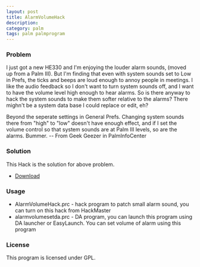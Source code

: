 ```yaml
---
layout: post
title: AlarmVolumeHack
description: 
category: palm
tags: palm palmprogram
---
```


### Problem

I just got a new HE330 and I'm enjoying the louder alarm sounds, (moved up from a Palm III). But I'm finding that even with system sounds set to Low in Prefs, the ticks and beeps are loud enough to annoy people in meetings. I like the audio feedback so I don't want to turn system sounds off, and I want to have the volume level high enough to hear alarms. So is there anyway to hack the system sounds to make them softer relative to the alarms? There mighn't be a system data base I could replace or edit, eh?  

Beyond the seperate settings in General Prefs. Changing system sounds there from "high" to "low" doesn't have enough effect, and if I set the volume control so that system sounds are at Palm III levels, so are the alarms. Bummer. -- From Geek Geezer in PalmInfoCenter

### Solution

This Hack is the solution for above problem.


- [Download](https://dl.dropboxusercontent.com/u/4345768/jmjeong.com/alarmvolumehack.zip)

### Usage

- AlarmVolumeHack.prc - hack program to patch small alarm sound, you can turn on this hack from HackMaster
- alarmvolumesetda.prc - DA program, you can launch this program using DA launcher or EasyLaunch. You can set volume of alarm using this program

### License

This program is licensed under GPL.
